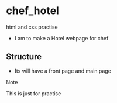 # chef_hotel
html and css practise
* I am to make a Hotel webpage for chef

## Structure
* Its will have a front page and main page

> [!NOTE]
> This is just for practise